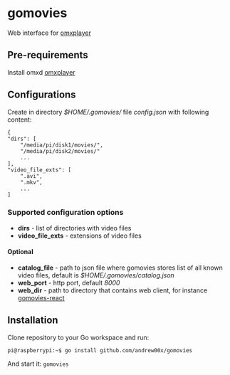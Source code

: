 # gomovies
Web interface for [omxplayer](https://github.com/popcornmix/omxplayer)

## Pre-requirements
Install omxd [omxplayer](https://github.com/popcornmix/omxplayer)

## Configurations
Create in directory *$HOME/.gomovies/* file *config.json* with following content:
```
{
"dirs": [
    "/media/pi/disk1/movies/",
    "/media/pi/disk2/movies/"
    ...
],
"video_file_exts": [
    ".avi",
    ".mkv",
    ...
]
```
### Supported configuration options
* **dirs** - list of directories with video files
* **video_file_exts** - extensions of video files

#### Optional
* **catalog_file** - path to json file where gomovies stores list of all known video files, default is *$HOME/.gomovies/catalog.json*
* **web_port** - http port, default *8000*
* **web_dir** - path to directory that contains web client, for instance [gomovies-react](https://github.com/andrew00x/gomovies-react)

## Installation
Clone repository to your Go workspace and run:
```
pi@raspberrypi:~$ go install github.com/andrew00x/gomovies
``` 
And start it:
```gomovies```